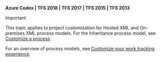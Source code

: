 
<b>Azure Codex | TFS 2018 | TFS 2017 | TFS 2015 | TFS 2013</b> 

> [!IMPORTANT]  
>This topic applies to project customization for Hosted XML and On-premises XML process models. For the Inheritance process model, see [Customize a process](/vsts/work/customize/process/customize-process).
>
>For an overview of process models, see [Customize your work tracking experience](/vsts/work/customize/customize-work).  


